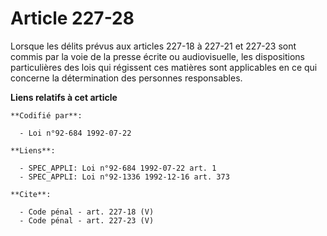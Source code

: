 # Article 227-28

Lorsque les délits prévus aux articles 227-18 à 227-21 et 227-23 sont commis par la voie de la presse écrite ou
audiovisuelle, les dispositions particulières des lois qui régissent ces matières sont applicables en ce qui concerne la
détermination des personnes responsables.

**Liens relatifs à cet article**

	**Codifié par**:

	  - Loi n°92-684 1992-07-22

	**Liens**:

	  - SPEC_APPLI: Loi n°92-684 1992-07-22 art. 1
	  - SPEC_APPLI: Loi n°92-1336 1992-12-16 art. 373

	**Cite**:

	  - Code pénal - art. 227-18 (V)
	  - Code pénal - art. 227-23 (V)
